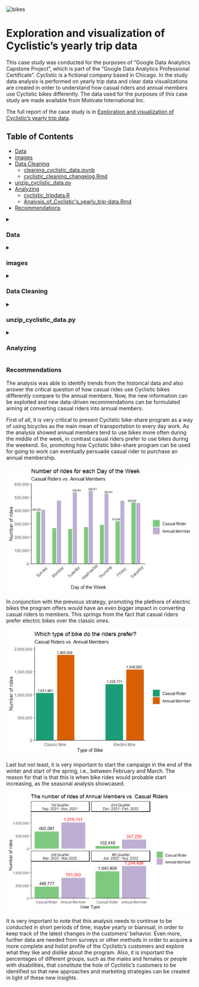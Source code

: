 <img src="https://drive.google.com/uc?export=view&id=1v3RuvyzkKfs1R-UMk6F5fwhNkvSqtPCt" alt="bikes" width="1000" height="625">

# Exploration and visualization of Cyclistic’s yearly trip data

This case study was conducted for the purposes of “Google Data Analytics Capstone Project”, which is part of the “Google Data Analytics Professional Certificate”. Cyclistic is a fictional company based in Chicago.  In the study data analysis is performed on yearly trip data and clear data visualizations are created in order to understand how casual riders and annual members use Cyclistic bikes differently. The data used for the purposes of this case study are made available from Motivate International Inc. 

The full report of the case study is in <a href="https://sites.google.com/view/angelobombotasportfolio/my-projects/exploration-and-visualization-of-cyclistics-yearly-trip-data" target="_blank">Exploration and visualization of Cyclistic’s yearly trip data</a>.

## Table of Contents

- [Data](#data)
- [images](#images)
- [Data Cleaning](#data-cleaning) 
  - [cleaning_cyclistic_data.ipynb](#cleaning_cyclistic_dataipynb)
  - [cyclistic_cleaning_changelog.Rmd](#cyclistic_cleaning_changelogrmd)
- [unzip_cyclistic_data.py](#unzip_cyclistic_datapy)
- [Analyzing](#analyzing)
  - [cyclistic_tripdata.R](#cyclistic_tripdatar)
  - [Analysis_of_Cyclistic's_yearly_trip-data.Rmd](#analysis_of_cyclistics_yearly_trip-datarmd)
- [Recommendations](#recommendations)

<details>
  <summary> <h3>Data</h3> </summary>

The Data folder contains the Cyclistic's yealy trip data from the SQL database. The data are cleaned and ready to use in the analysis process. They are zipped and stored in eleven different volumes.
  
</details>

<details>
  <summary> <h3>images</h3> </summary>

In the images folder they are stored .png files showing the queries from the SQL server used to clean the data. It, also, contains the figures which were produced from the analysis using the r programming language. The same figures can be created from the [cyclistic_tripdata.R](https://github.com/Angelo-Bobotas/Cyclistic_bike-share_analysis/blob/main/cyclistic_tripdata.R) and [Analysis_of_Cyclistic's_yearly_trip-data.Rmd](https://github.com/Angelo-Bobotas/Cyclistic_bike-share_analysis/blob/main/Analysis_of_Cyclistic's_yearly_trip-data.Rmd) files. In addition, there is an image file that was created using the Tableau application.

</details>

<details>
  <summary> <h3>Data Cleaning</h3> </summary>

<details>
<summary> <h4>cleaning_cyclistic_data.ipynb</h4> </summary>

The [cleaning_cyclistic_data.ipynb](https://github.com/Angelo-Bobotas/Cyclistic_bike-share_analysis/blob/main/cleaning_cyclistic_data.ipynb), notebook, explains the cleaning procedure that was followed. More specifically, it presents the SQL queries that were used in the SQL server, the reason behind each query and discusses the final results.
  

</details>

<details>
  <summary> <h4>cyclistic_cleaning_changelog.Rmd</h4> </summary>

[cyclistic_cleaning_changelog.Rmd](https://github.com/Angelo-Bobotas/Cyclistic_bike-share_analysis/blob/main/cyclistic_cleaning_changelog.Rmd) file contains the notable cleaning and manipulation of data. It logs all the steps taken from the initial raw data until the final clean dataset. 

</details>
  
</details>

<details>
  <summary> <h3>unzip_cyclistic_data.py</h3> </summary>

This is a small python script that can be used to extract the .csv file with the data from the zipped files stored in the Data folder.
  
</details>


<details>
  <summary> <h3>Analyzing</h3> </summary>

<details>
  <summary> <h4>cyclistic_tripdata.R</h4> </summary>

In the [cyclistic_tripdata.R](https://github.com/Angelo-Bobotas/Cyclistic_bike-share_analysis/blob/main/cyclistic_tripdata.R) file it is stored all the R code used for the analysis and visualization of the data. 
  
</details>

<details>
  <summary> <h4>Analysis_of_Cyclistic's_yearly_trip-data.Rmd</h4> </summary>

The same code can be found in the [Analysis_of_Cyclistic's_yearly_trip-data.Rmd](https://github.com/Angelo-Bobotas/Cyclistic_bike-share_analysis/blob/main/Analysis_of_Cyclistic's_yearly_trip-data.Rmd) but this .Rmd file discribes in more detail each step using the R Markdown syntax.
  
</details>
  
</details>

### Recommendations

The analysis was able to identify trends from the historical data and also answer the critical question of how casual rides use Cyclistic bikes differently compare to the annual members. Now, the new information can be exploited and new data-driven recommendations can be formulated aiming at converting casual riders into annual members.

First of all, it is very critical to present Cyclistic bike-share program as a way of using bicycles as the main mean of transportation to every day work. As the analysis showed annual members tend to use bikes more often during the middle of the week, in contrast casual riders prefer to use bikes during the weekend. So, promoting how Cyclistic bike-share program can be used for going to work can eventually persuade casual rider to purchase an annual membership.

![Number of rides by day of week](images/num_of_rides_by_day_of_week.png)

In conjunction with the previous strategy, promoting the plethora of electric bikes the program offers would have an even bigger impact in converting casual riders to members. This springs from the fact that casual riders prefer electric bikes over the classic ones.

![Number of rides by each type of bike](images/type_of_bike_used.png)

Last but not least, it is very important to start the campaign in the end of the winter and start of the spring, i.e., between February and March. The reason for that is that this is when bike rides would probable start increasing, as the seasonal analysis showcased.

![The seasonal numbers of rides](images/num_quarters_combined.png)

It is very important to note that this analysis needs to continue to be conducted in short periods of time, maybe yearly or biannual, in order to keep track of the latest changes in the customers’ behavior. Even more, further data are needed from surveys or other methods in order to acquire a more complete and holist profile of the Cyclistic’s customers and explore what they like and dislike about the program. Also, it is important the percentages of different groups, such as the males and females or people with disabilities, that constitute the hole of Cyclistic’s customers to be identified so that new approaches and marketing strategies can be created in light of these new insights.
